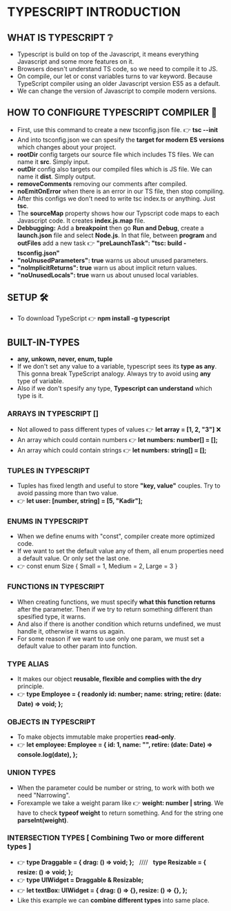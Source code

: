 # **TYPESCRIPT INTRODUCTION**

## **WHAT IS TYPESCRIPT ❔**

- Typescript is build on top of the Javascript, it means everything Javascript and some more features on it.
- Browsers doesn't understand TS code, so we need to compile it to JS.
- On compile, our let or const variables turns to var keyword. Because TypeScript compiler using an older Javascript version ES5 as a default.
- We can change the version of Javascript to compile modern versions.

## **HOW TO CONFIGURE TYPESCRIPT COMPILER 🧰**

- First, use this command to create a new tsconfig.json file. 👉 **tsc --init**
- And into tsconfig.json we can spesify the **target for modern ES versions** which changes about your project.
- **rootDir** config targets our source file which includes TS files. We can name it **src**. Simply input.
- **outDir** config also targets our compiled files which is JS file. We can name it **dist**. Simply output.
- **removeComments** removing our comments after compiled.
- **noEmitOnError** when there is an error in our TS file, then stop compiling.
- After this configs we don't need to write tsc index.ts or anything. Just **tsc**.
- The **sourceMap** property shows how our Typscript code maps to each Javascript code. It creates **index.js.map** file.
- **Debbugging:** Add a **breakpoint** then go **Run and Debug**, create a **launch.json** file and select **Node.js**. In that file, between **program** and **outFiles** add a new task 👉 **"preLaunchTask": "tsc: build - tsconfig.json"**
- **"noUnusedParameters": true** warns us about unused parameters.
- **"noImplicitReturns": true** warn us about implicit return values.
- **"noUnusedLocals": true** warn us about unused local variables.

## **SETUP 🛠**

- To download TypeScript 👉 **npm install -g typescript**
## **BUILT-IN-TYPES**

- **any, unkown, never, enum, tuple**
- If we don't set any value to a variable, typescript sees its **type as any**. This gonna break TypeScript analogy. Always try to avoid using **any** type of variable.
- Also if we don't spesify any type, **Typescript can understand** which type is it.

### **ARRAYS IN TYPESCRIPT []**

- Not allowed to pass different types of values 👉 **let array = [1, 2, "3"]** ❌
- An array which could contain numbers 👉 **let numbers: number[] = [];**
- An array which could contain strings 👉 **let numbers: string[] = [];**

### **TUPLES IN TYPESCRIPT**

- Tuples has fixed length and useful to store **"key, value"** couples. Try to avoid passing more than two value.
- 👉 **let user: [number, string] = [5, "Kadir"];**

### **ENUMS IN TYPESCRIPT**

- When we define enums with "const", compiler create more optimized code.
- If we want to set the default value any of them, all enum properties need a default value. Or only set the last one.
- 👉 const enum Size { Small = 1, Medium = 2, Large = 3 }

### **FUNCTIONS IN TYPESCRIPT**

- When creating functions, we must specify **what this function returns** after the parameter. Then if we try to return something different than spesified type, it warns.
- And also if there is another condition which returns undefined, we must handle it, otherwise it warns us again.
- For some reason if we want to use only one param, we must set a default value to other param into function.

### **TYPE ALIAS**

- It makes our object **reusable, flexible and complies with the dry** principle.
- 👉 **type Employee = { readonly id: number; name: string; retire: (date: Date) => void; };**

### **OBJECTS IN TYPESCRIPT**

- To make objects immutable make properties **read-only**.
- 👉 **let employee: Employee = { id: 1, name: "", retire: (date: Date) => console.log(date), };**

### **UNION TYPES**

- When the parameter could be number or string, to work with both we need "Narrowing".
- Forexample we take a weight param like 👉 **weight: number | string**. We have to check **typeof weight** to return something. And for the string one **parseInt(weight)**.

### **INTERSECTION TYPES** [ Combining Two or more different types ]

- 👉 **type Draggable = { drag: () => void; };** &nbsp; //// &nbsp; **type Resizable = { resize: () => void; };**
- 👉 **type UIWidget = Draggable & Resizable;**
- 👉 **let textBox: UIWidget = { drag: () => {}, resize: () => {}, };**
- Like this example we can **combine different types** into same place.
